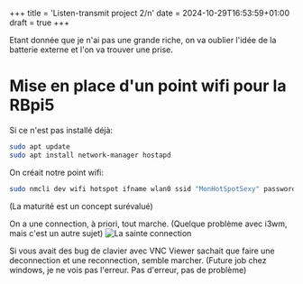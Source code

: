 +++
title = 'Listen-transmit project 2/n'
date = 2024-10-29T16:53:59+01:00
draft = true
+++


Etant donnée que je n'ai pas une grande riche, on va
oublier l'idée de la batterie externe et l'on va trouver une prise.

# Mise en place d'un point wifi pour la RBpi5

Si ce n'est pas installé déjà:
```bash
sudo apt update
sudo apt install network-manager hostapd
```

On créait notre point wifi:
```bash
sudo nmcli dev wifi hotspot ifname wlan0 ssid "MonHotSpotSexy" password "SDR_sexy11"
```
(La maturité est un concept surévalué)


On a une connection, à priori, tout marche. (Quelque problème avec i3wm, mais c'est un autre sujet)
![La sainte connection](/images/prouprout.png)


Si vous avait des bug de clavier avec VNC Viewer sachait que faire une deconnection et une reconnection,
semble marcher. (Future job chez windows, je ne vois pas l'erreur. Pas d'erreur, pas de problème)
